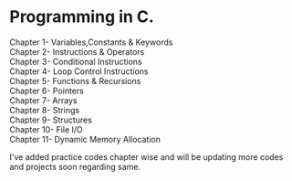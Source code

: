 # Programming in C.

Chapter 1- Variables,Constants & Keywords <br>
Chapter 2- Instructions & Operators <br>
Chapter 3- Conditional Instructions <br>
Chapter 4- Loop Control Instructions <br>
Chapter 5- Functions & Recursions <br>
Chapter 6- Pointers <br>
Chapter 7- Arrays <br>
Chapter 8- Strings <br>
Chapter 9- Structures <br>
Chapter 10- File I/O <br>
Chapter 11- Dynamic Memory Allocation <br>

I've added practice codes chapter wise and will be updating more codes and projects soon regarding same. <br>
